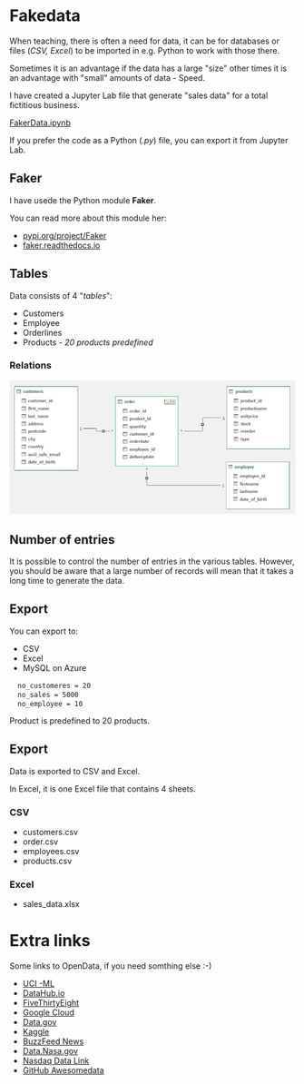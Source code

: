 # Fakedata
When teaching, there is often a need for data, it can be for databases or files (*CSV, Excel*) to be imported in e.g. Python to work with those there.

Sometimes it is an advantage if the data has a large "size" other times it is an advantage with "small" amounts of data - Speed.

I have created a Jupyter Lab file that generate "sales data" for a total fictitious business.

[FakerData.ipynb](FakerData.ipynb)

If you prefer the code as a Python (*.py*) file, you can export it from Jupyter Lab.

## Faker
I have usede the Python module **Faker**.

You can read more about this module her: 

- [pypi.org/project/Faker](https://pypi.org/project/Faker/)
- [faker.readthedocs.io](https://faker.readthedocs.io/en/master/index.html)

## Tables
Data consists of 4 "*tables*":
- Customers
- Employee
- Orderlines
- Products - *20 products predefined*

### Relations

![](data_er_diagram.jpg)

## Number of entries
It is possible to control the number of entries in the various tables. 
However, you should be aware that a large number of records will mean that it takes a long time to generate the data.

## Export
You can export to:

- CSV
- Excel
- MySQL on Azure

```
  no_customeres = 20
  no_sales = 5000
  no_employee = 10
```

Product is predefined to 20 products.

## Export
Data is exported to CSV and Excel.

In Excel, it is one Excel file that contains 4 sheets.

### CSV
- customers.csv
- order.csv
- employees.csv
- products.csv

### Excel
- sales_data.xlsx

# Extra links
Some links to OpenData, if you need somthing else :-)

- [UCI -ML](http://archive.ics.uci.edu/ml/datasets.php)
- [DataHub.io](https://datahub.io/collections)
- [FiveThirtyEight](https://data.fivethirtyeight.com)
- [Google Cloud](https://cloud.google.com/bigquery/public-data)
- [Data.gov](https://www.data.gov)
- [Kaggle](https://www.kaggle.com/datasets)
- [BuzzFeed News](https://github.com/BuzzFeedNews)
- [Data.Nasa.gov](https://data.nasa.gov)
- [Nasdaq Data Link](https://data.nasdaq.com/search)
- [GitHub Awesomedata](https://github.com/awesomedata/awesome-public-datasets)
